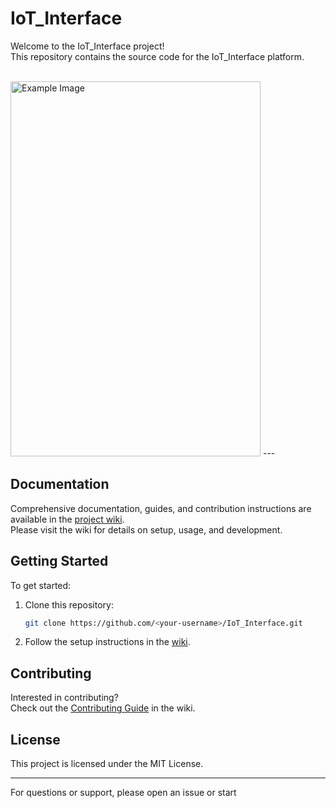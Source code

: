 # IoT_Interface

Welcome to the IoT_Interface project!  
This repository contains the source code for the IoT_Interface platform.

<br>
<img src="https://github.com/user-attachments/assets/dff384d6-1761-4e02-9c6f-54efaac34374" alt="Example Image" style="width: 400px; height: 600px; align-self: center;">
---

## Documentation

Comprehensive documentation, guides, and contribution instructions are available in the [project wiki](https://github.com/Jeromel-Pushparaj/IoT_Interface/wiki).  
Please visit the wiki for details on setup, usage, and development.

## Getting Started

To get started:

1. Clone this repository:
   ```bash
   git clone https://github.com/<your-username>/IoT_Interface.git
   ```
2. Follow the setup instructions in the [wiki](https://github.com/Jeromel-Pushparaj/IoT_Interface/wiki).

## Contributing

Interested in contributing?  
Check out the [Contributing Guide](https://github.com/Jeromel-Pushparaj/IoT_Interface/wiki/Contributing) in the wiki.

## License

This project is licensed under the MIT License.

---

For questions or support, please open an issue or start
